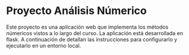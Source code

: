 # Proyecto Análisis Númerico
Este proyecto es una aplicación web que implementa los métodos númericos vistos a lo largo del curso. La aplicación está desarrollada en flask. A continuación de detallan las instrucciones para configurarlo y ejecutarlo en un entorno local.
